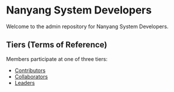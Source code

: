# Nanyang System Developers

Welcome to the admin repository for Nanyang System Developers.

## Tiers (Terms of Reference)

Members participate at one of three tiers:
- [Contributors](contributors.html)
- [Collaborators](collaborators.html)
- [Leaders](leaders.html)

